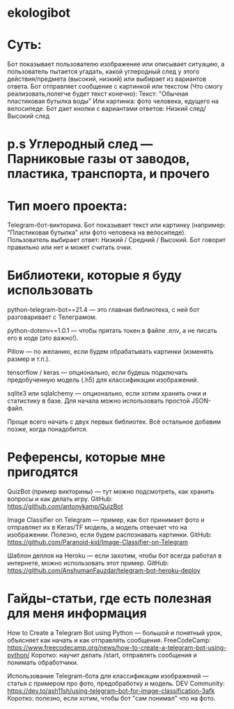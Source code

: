 # ekologibot
# Суть: 
Бот показывает пользователю изображение или описывает ситуацию, а пользователь пытается угадать, какой углеродный след у этого действия/предмета (высокий, низкий) или выбирает из вариантов ответа.
Бот отправляет сообщение с картинкой или текстом (Что смогу реализовать,полегче будет текст конечно):
Текст: "Обычная пластиковая бутылка воды"
Или картинка: фото человека, едущего на велосипеде.
Бот дает кнопки с вариантами ответов: Низкий след/Высокий след
# p.s Углеродный след — Парниковые газы от заводов, пластика, транспорта, и прочего
# Тип моего проекта:

Telegram-бот-викторина. Бот показывает текст или картинку (например: "Пластиковая бутылка" или фото человека на велосипеде). Пользователь выбирает ответ: Низкий / Средний / Высокий. Бот говорит правильно или нет и может считать очки.

# Библиотеки, которые я буду использовать

python-telegram-bot==21.4 — это главная библиотека, с ней бот разговаривает с Телеграмом.

python-dotenv==1.0.1 — чтобы прятать токен в файле .env, а не писать его в коде (это важно!).

Pillow — по желанию, если будем обрабатывать картинки (изменять размер и т.п.).

tensorflow / keras — опционально, если будешь подключать предобученную модель (.h5) для классификации изображений.

sqlite3 или sqlalchemy — опционально, если хотим хранить очки и статистику в базе. Для начала можно использовать простой JSON-файл.

Проще всего начать с двух первых библиотек. Всё остальное добавим позже, когда понадобится.

# Референсы, которые мне пригодятся

QuizBot (пример викторины) — тут можно подсмотреть, как хранить вопросы и как делать игру.
GitHub: https://github.com/antonykamp/QuizBot

Image Classifier on Telegram — пример, как бот принимает фото и отправляет их в Keras/TF модель, а модель отвечает что на изображении. Полезно, если будем распознавать картинки.
GitHub: https://github.com/Paranoid-kid/Image-Classifier-on-Telegram

Шаблон деплоя на Heroku — если захотим, чтобы бот всегда работал в интернете, можно использовать этот пример.
GitHub: https://github.com/AnshumanFauzdar/telegram-bot-heroku-deploy

# Гайды-статьи, где есть полезная для меня информация

How to Create a Telegram Bot using Python — большой и понятный урок, объясняет как начать и как отправлять сообщения.
FreeCodeCamp: https://www.freecodecamp.org/news/how-to-create-a-telegram-bot-using-python/
Коротко: научит делать /start, отправлять сообщения и понимать обработчики.

Использование Telegram-бота для классификации изображений — статья с примером про фото, предобработку и модель.
DEV Community: https://dev.to/ash11sh/using-telegram-bot-for-image-classification-3afk
Коротко: полезно, если хотим, чтобы бот "сам понимал" что на фото.
